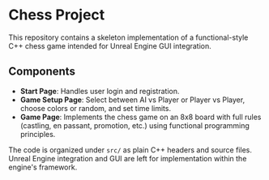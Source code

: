 # Chess Project

This repository contains a skeleton implementation of a functional-style C++ chess game intended for Unreal Engine GUI integration.

## Components

- **Start Page**: Handles user login and registration.
- **Game Setup Page**: Select between AI vs Player or Player vs Player, choose colors or random, and set time limits.
- **Game Page**: Implements the chess game on an 8x8 board with full rules (castling, en passant, promotion, etc.) using functional programming principles.

The code is organized under `src/` as plain C++ headers and source files. Unreal Engine integration and GUI are left for implementation within the engine's framework.

